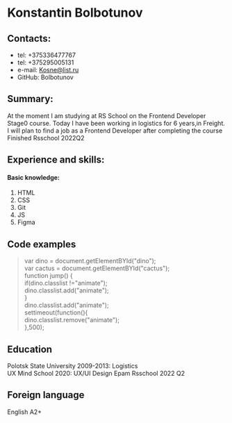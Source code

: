 # Konstantin Bolbotunov
## Contacts:
* tel: +375336477767
* tel: +375295005131
* e-mail: Kosne@list.ru
* GitHub: Bolbotunov
## Summary:
At the moment I am studying at RS School on the Frontend Developer Stage0 course. Today I have been working in logistics for 6 years,in Freight. I will plan to find a job as a Frontend Developer after completing the course
Finished Rsschool 2022Q2
## Experience and skills:
#### Basic knowledge:
1. HTML
2. CSS
3. Git
4. JS
5. Figma
## Code examples
  >var dino = document.getElementBYId("dino");  
   var cactus = document.getElementBYId("cactus");  
   function jump() {  
	   if(dino.classlist !="animate");  
	   dino.classlist.add("animate");  
   }  
 	  dino.classlist.add("animate");  
   settimeout(function(){  
	   	dino.classlist.remove("animate");  
   	},500);   

## Education
Polotsk State University 2009-2013: Logistics  
UX Mind School 2020:  UX/UI Design
Epam Rsschool 2022 Q2

## Foreign language
English A2+
